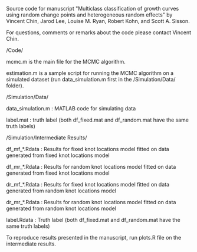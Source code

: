 Source code for manuscript "Multiclass classification of growth curves using random change points and heterogeneous random effects"
by Vincent Chin, Jarod Lee, Louise M. Ryan, Robert Kohn, and Scott A. Sisson.

For questions, comments or remarks about the code please contact Vincent Chin.

/Code/

mcmc.m is the main file for the MCMC algorithm.

estimation.m is a sample script for running the MCMC algorithm on a simulated dataset (run data_simulation.m first in the /Simulation/Data/ folder).



/Simulation/Data/

data_simulation.m : MATLAB code for simulating data

label.mat : truth label (both df_fixed.mat and df_random.mat have the same truth labels)



/Simulation/Intermediate Results/

df_mf_*.Rdata : Results for fixed knot locations model fitted on data generated from fixed knot locations model

df_mr_*.Rdata : Results for random knot locations model fitted on data generated from fixed knot locations model

dr_mf_*.Rdata : Results for fixed knot locations model fitted on data generated from random knot locations model

dr_mr_*.Rdata : Results for random knot locations model fitted on data generated from random knot locations model

label.Rdata : Truth label (both df_fixed.mat and df_random.mat have the same truth labels)


To reproduce results presented in the manuscript, run plots.R file on the intermediate results.


